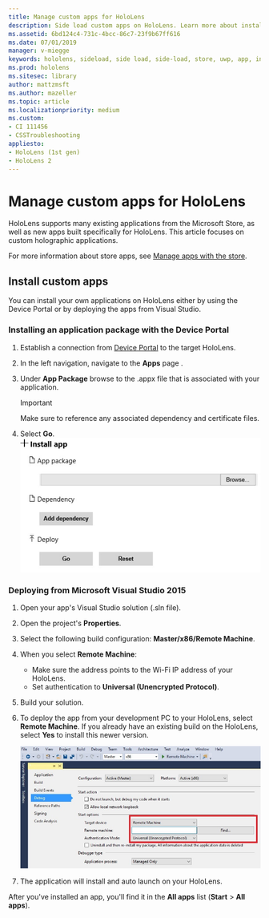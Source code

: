 ```yaml
---
title: Manage custom apps for HoloLens
description: Side load custom apps on HoloLens. Learn more about installing, and uninstalling holographic apps.
ms.assetid: 6bd124c4-731c-4bcc-86c7-23f9b67ff616
ms.date: 07/01/2019
manager: v-miegge
keywords: hololens, sideload, side load, side-load, store, uwp, app, install
ms.prod: hololens
ms.sitesec: library
author: mattzmsft
ms.author: mazeller
ms.topic: article
ms.localizationpriority: medium
ms.custom: 
- CI 111456
- CSSTroubleshooting
appliesto:
- HoloLens (1st gen)
- HoloLens 2
---
```


# Manage custom apps for HoloLens

HoloLens supports many existing applications from the Microsoft Store, as well as new apps built specifically for HoloLens. This article focuses on custom holographic applications.  

For more information about store apps, see [Manage apps with the store](holographic-store-apps.md).

## Install custom apps

You can install your own applications on HoloLens either by using the Device Portal or by deploying the apps from Visual Studio.

### Installing an application package with the Device Portal

1. Establish a connection from [Device Portal](https://docs.microsoft.com/windows/mixed-reality/using-the-windows-device-portal) to the target HoloLens.
1. In the left navigation, navigate to the **Apps** page .
1. Under **App Package** browse to the .appx file that is associated with your application.
   > [!IMPORTANT]
   > Make sure to reference any associated dependency and certificate files.

1. Select **Go**.
   ![Install app form in Windows Device Portal on Microsoft HoloLens](images/deviceportal-appmanager.jpg)

### Deploying from Microsoft Visual Studio 2015

1. Open your app's Visual Studio solution (.sln file).
1. Open the project's **Properties**.
1. Select the following build configuration: **Master/x86/Remote Machine**.
1. When you select **Remote Machine**:
   - Make sure the address points to the Wi-Fi IP address of your HoloLens.
   - Set authentication to **Universal (Unencrypted Protocol)**.
1. Build your solution.
1. To deploy the app from your development PC to your HoloLens, select **Remote Machine**. If you already have an existing build on the HoloLens, select **Yes** to install this newer version.  

   ![Remote Machine deployment for apps to Microsoft HoloLens in Visual Studio](images/vs2015-remotedeployment.jpg)  
1. The application will install and auto launch on your HoloLens.

After you've installed an app, you'll find it in the **All apps** list​ (**Start** > **All apps**).
